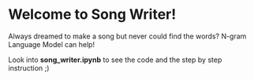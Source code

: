 # Welcome to Song Writer!

Always dreamed to make a song but never could find the words?
N-gram Language Model can help!

Look into **song_writer.ipynb** to see the code and the step by step instruction ;)
